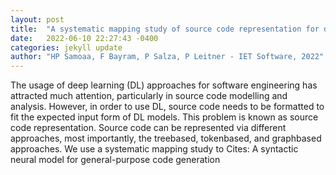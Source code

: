 ```yaml
---
layout: post
title:  "A systematic mapping study of source code representation for deep learning in software engineering"
date:   2022-06-10 22:27:43 -0400
categories: jekyll update
author: "HP Samoaa, F Bayram, P Salza, P Leitner - IET Software, 2022"
---
```

The usage of deep learning (DL) approaches for software engineering has attracted much attention, particularly in source code modelling and analysis. However, in order to use DL, source code needs to be formatted to fit the expected input form of DL models. This problem is known as source code representation. Source code can be represented via different approaches, most importantly, the treebased, tokenbased, and graphbased approaches. We use a systematic mapping study to 
Cites: A syntactic neural model for general-purpose code generation
